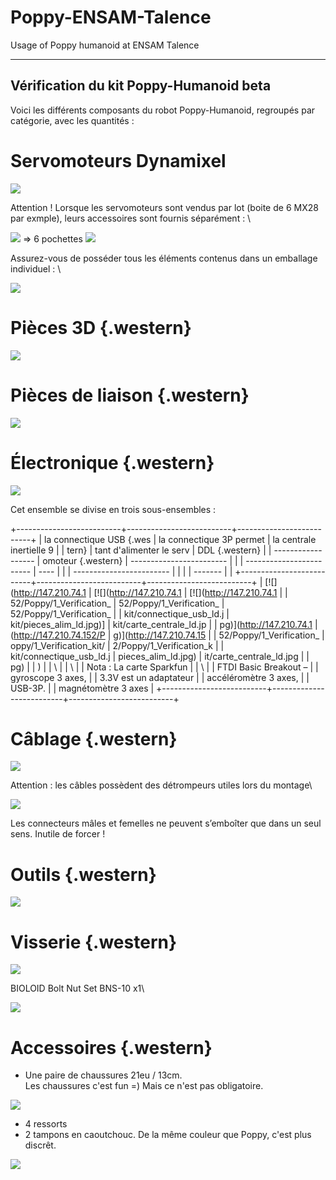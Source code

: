 # Poppy-ENSAM-Talence
Usage of Poppy humanoid at ENSAM Talence

  ---------------------------------------------
  **Vérification du kit Poppy-Humanoid beta**
  ---------------------------------------------

Voici les différents composants du robot Poppy-Humanoid, regroupés par
catégorie, avec les quantités :


**Servomoteurs Dynamixel**
==========================

[![](http://147.210.74.152/Poppy/1_Verification_kit/tous_les_servomoteurs_Ld.jpg)](http://147.210.74.152/Poppy/1_Verification_kit/tous_les_servomoteurs_Ld.jpg)

 Attention ! Lorsque les servomoteurs sont vendus par lot (boite de 6
MX28 par exmple), leurs accessoires sont fournis séparément : \

[![](http://147.210.74.152/Poppy/1_Verification_kit/boite_par_6_sans_palonniers_ld)](http://147.210.74.152/Poppy/1_Verification_kit/boite_par_6_sans_palonniers_ld.jpg)
=\> 6 pochettes
[![](http://147.210.74.152/Poppy/1_Verification_kit/HN07-N101_set_ld.jpg)](http://147.210.74.152/Poppy/1_Verification_kit/HN07-N101_set_ld.jpg)

 Assurez-vous de posséder tous les éléments contenus dans un emballage
individuel : \

[![](http://147.210.74.152/Poppy/1_Verification_kit/boite_1_contenu_face_ld.jpg)](http://147.210.74.152/Poppy/1_Verification_kit/boite_1_contenu_face_ld.jpg)

**Pièces 3D** {.western}
=============

[![](http://147.210.74.152/Poppy/1_Verification_kit/tableau_3d_1seule_image.jpg)](http://147.210.74.152/Poppy/1_Verification_kit/tableau_3d_1seule_image.jpg)

**Pièces de liaison** {.western}
=====================

[![](http://147.210.74.152/Poppy/1_Verification_kit/recadrage_lot_pieces_assemblage_ld.jpg)](http://147.210.74.152/Poppy/1_Verification_kit/recadrage_lot_pieces_assemblage_ld.jpg)

**Électronique** {.western}
================

[![](http://147.210.74.152/Poppy/1_Verification_kit/connectique_globale_ld.jpg)](http://147.210.74.152/Poppy/1_Verification_kit/connectique_globale_ld.jpg)


 Cet ensemble se divise en trois sous-ensembles :

+--------------------------+--------------------------+--------------------------+
| la connectique USB {.wes | la connectique 3P permet | la centrale inertielle 9 |
| tern}                    | tant d'alimenter le serv |  DDL {.western}          |
| ------------------       | omoteur {.western}       | ------------------------ |
|                          | ------------------------ | ----                     |
|                          | ------------------------ |                          |
|                          | -------                  |                          |
+--------------------------+--------------------------+--------------------------+
| [![](http://147.210.74.1 | [![](http://147.210.74.1 | [![](http://147.210.74.1 |
| 52/Poppy/1_Verification_ | 52/Poppy/1_Verification_ | 52/Poppy/1_Verification_ |
| kit/connectique_usb_ld.j | kit/pieces_alim_ld.jpg)] | kit/carte_centrale_ld.jp |
| pg)](http://147.210.74.1 | (http://147.210.74.152/P | g)](http://147.210.74.15 |
| 52/Poppy/1_Verification_ | oppy/1_Verification_kit/ | 2/Poppy/1_Verification_k |
| kit/connectique_usb_ld.j | pieces_alim_ld.jpg)      | it/carte_centrale_ld.jpg |
| pg)                      |                          | )                        |
| \                        |                          | \                        |
| Nota : La carte Sparkfun |                          | \                        |
| FTDI Basic Breakout –    |                          | gyroscope 3 axes,        |
| 3.3V est un adaptateur   |                          | accéléromètre 3 axes,    |
| USB-3P.                  |                          | magnétomètre 3 axes      |
+--------------------------+--------------------------+--------------------------+

**Câblage** {.western}
===========

[![](http://147.210.74.152/Poppy/1_Verification_kit/cables_ld.jpg)](http://147.210.74.152/Poppy/1_Verification_kit/cables_ld.jpg)

 Attention : les câbles possèdent des détrompeurs utiles lors du
montage\

[![](http://147.210.74.152/Poppy/1_Verification_kit/detrompeur_ld.jpg)](http://147.210.74.152/Poppy/1_Verification_kit/detrompeur_ld.jpg)

 Les connecteurs mâles et femelles ne peuvent s’emboîter que dans un
seul sens. Inutile de forcer ! 

**Outils** {.western}
==========

[![](http://147.210.74.152/Poppy/1_Verification_kit/cles_ld.jpg)](http://147.210.74.152/Poppy/1_Verification_kit/cles_ld.jpg)

**Visserie** {.western}
============

[![](http://147.210.74.152/Poppy/1_Verification_kit/visserie_global_ld.jpg)](http://147.210.74.152/Poppy/1_Verification_kit/visserie_global_ld.jpg)

 BIOLOID Bolt Nut Set BNS-10 x1\


[![](http://147.210.74.152/Poppy/1_Verification_kit/kit_bioloid_bns_10_ld.jpg)](http://147.210.74.152/Poppy/1_Verification_kit/kit_bioloid_bns_10_ld.jpg)

**Accessoires** {.western}
===============

-   Une paire de chaussures 21eu / 13cm.\
     Les chaussures c'est fun =) Mais ce n'est pas obligatoire.

[![](http://147.210.74.152/Poppy/1_Verification_kit/Chaussures_ld.jpg)](http://147.210.74.152/Poppy/1_Verification_kit/Chaussures_ld.jpg)

-   4 ressorts
-   2 tampons en caoutchouc.
    De la même couleur que Poppy, c'est plus discrêt.

[![](http://147.210.74.152/Poppy/1_Verification_kit/tampons.jpg)](http://147.210.74.152/Poppy/1_Verification_kit/tampons.jpg)
